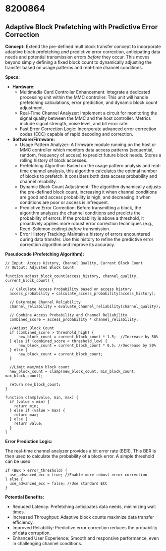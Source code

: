 # 8200864

## Adaptive Block Prefetching with Predictive Error Correction

**Concept:** Extend the pre-defined multiblock transfer concept to incorporate adaptive block prefetching *and* predictive error correction, anticipating data needs and potential transmission errors *before* they occur. This moves beyond simply defining a fixed block count to dynamically adjusting the transfer based on usage patterns and real-time channel conditions.

**Specs:**

*   **Hardware:**
    *   Multimedia Card Controller Enhancement: Integrate a dedicated processing unit within the MMC controller. This unit will handle prefetching calculations, error prediction, and dynamic block count adjustment.
    *   Real-Time Channel Analyzer: Implement a circuit for monitoring the signal quality between the MMC and the host controller. Metrics include signal strength, noise level, and bit error rate.
    *   Fast Error Correction Logic: Incorporate advanced error correction codes (ECC) capable of rapid decoding and correction.
*   **Software/Firmware:**
    *   Usage Pattern Analyzer: A firmware module running on the host or MMC controller which monitors data access patterns (sequential, random, frequency of access) to predict future block needs. Stores a rolling history of block accesses.
    *   Prefetching Algorithm: Based on the usage pattern analysis and real-time channel analysis, this algorithm calculates the optimal number of blocks to prefetch. It considers both data access probability and channel reliability.
    *   Dynamic Block Count Adjustment: The algorithm dynamically adjusts the pre-defined block count, increasing it when channel conditions are good and access probability is high, and decreasing it when conditions are poor or access is infrequent.
    *   Predictive Error Correction: Before transmitting a block, the algorithm analyzes the channel conditions and predicts the probability of errors. If the probability is above a threshold, it proactively applies more robust error correction techniques (e.g., Reed-Solomon coding) *before* transmission.
    *   Error History Tracking: Maintain a history of errors encountered during data transfer. Use this history to refine the predictive error correction algorithm and improve its accuracy.

**Pseudocode (Prefetching Algorithm):**

```
// Input: Access History, Channel Quality, Current Block Count
// Output: Adjusted Block Count

function adjust_block_count(access_history, channel_quality, current_block_count) {

  // Calculate Access Probability based on access history
  access_probability = calculate_access_probability(access_history);

  // Determine Channel Reliability
  channel_reliability = evaluate_channel_reliability(channel_quality);

  // Combine Access Probability and Channel Reliability
  combined_score = access_probability * channel_reliability;

  //Adjust Block Count
  if (combined_score > threshold_high) {
      new_block_count = current_block_count * 1.5;  //Increase by 50%
  } else if (combined_score < threshold_low) {
      new_block_count = current_block_count * 0.5; //Decrease by 50%
  } else {
      new_block_count = current_block_count;
  }

  //Limit max/min block count
  new_block_count = clamp(new_block_count, min_block_count, max_block_count);

  return new_block_count;
}

function clamp(value, min, max) {
  if (value < min) {
    return min;
  } else if (value > max) {
    return max;
  } else {
    return value;
  }
}
```

**Error Prediction Logic:**

The real-time channel analyzer provides a bit error rate (BER).  This BER is then used to calculate the probability of a block error. A simple threshold can be used:

```
if (BER > error_threshold) {
  use_advanced_ecc = true; //Enable more robust error correction
} else {
  use_advanced_ecc = false; //Use standard ECC
}
```

**Potential Benefits:**

*   Reduced Latency: Prefetching anticipates data needs, minimizing wait times.
*   Increased Throughput: Adaptive block counts maximize data transfer efficiency.
*   Improved Reliability: Predictive error correction reduces the probability of data corruption.
*   Enhanced User Experience: Smooth and responsive performance, even in challenging channel conditions.